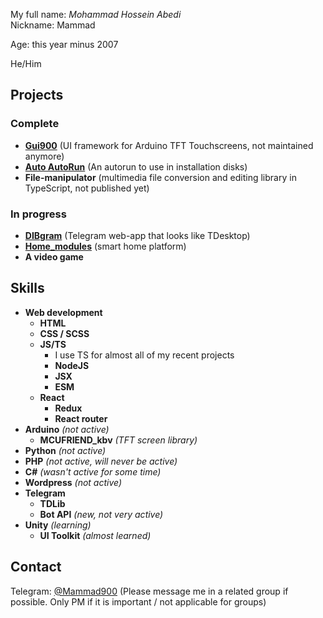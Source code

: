 My full name: _Mohammad Hossein Abedi_  
Nickname: Mammad

Age: this year minus 2007

He/Him

## Projects

### Complete
- **[Gui900](https://github.com/Mammad900/Gui900)** (UI framework for Arduino TFT Touchscreens, not maintained anymore)
- **[Auto AutoRun](https://github.com/Mammad900/Auto-AutoRun)** (An autorun to use in installation disks)
- **File-manipulator** (multimedia file conversion and editing library in TypeScript, not published yet)

### In progress
- **[DIBgram](https://github.com/dibgram)** (Telegram web-app that looks like TDesktop)
- **[Home_modules](https://github.com/Home-modules)** (smart home platform)
- **A video game**

## Skills

- **Web development**
  - **HTML**
  - **CSS / SCSS**
  - **JS/TS**
    - I use TS for almost all of my recent projects
    - **NodeJS**
    - **JSX**
    - **ESM**
  - **React**
    - **Redux**
    - **React router**
- **Arduino** _(not active)_
  - **MCUFRIEND_kbv** _(TFT screen library)_
- **Python** _(not active)_
- **PHP** _(not active, will never be active)_
- **C#** _(wasn't active for some time)_
- **Wordpress** _(not active)_
- **Telegram**
  - **TDLib**
  - **Bot API** _(new, not very active)_
- **Unity** _(learning)_
  - **UI Toolkit** _(almost learned)_
  
## Contact

Telegram: [@Mammad900](https://t.me/mammad900) (Please message me in a related group if possible. Only PM if it is important / not applicable for groups)

<!--
**Mammad900/mammad900** is a ✨ _special_ ✨ repository because its `README.md` (this file) appears on your GitHub profile.

Here are some ideas to get you started:

- 🔭 I’m currently working on ...
- 🌱 I’m currently learning ...
- 👯 I’m looking to collaborate on ...
- 🤔 I’m looking for help with ...
- 💬 Ask me about ...
- 📫 How to reach me: ...
- 😄 Pronouns: ...
- ⚡ Fun fact: ...
-->
